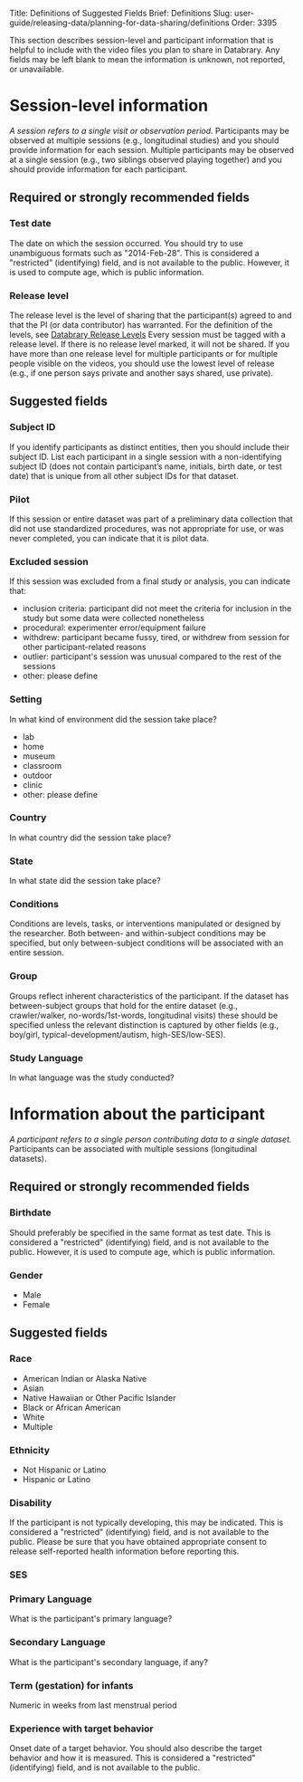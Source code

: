 Title: Definitions of Suggested Fields
Brief: Definitions
Slug: user-guide/releasing-data/planning-for-data-sharing/definitions
Order: 3395

This section describes session-level and participant information that is helpful to include with the video files you plan to share in Databrary.
Any fields may be left blank to mean the information is unknown, not reported, or unavailable.

# **Session-level information**

*A session refers to a single visit or observation period.*
Participants may be observed at multiple sessions (e.g., longitudinal studies) and you should provide information for each session.
Multiple participants may be observed at a single session (e.g., two siblings observed playing together) and you should provide information for each participant.

## Required or strongly recommended fields

<!-- ### Dataset and study names

See [Preparing for Upload](../../contributing-data/preparing-for-upload.html).
 -->
### Test date

The date on which the session occurred.
You should try to use unambiguous formats such as "2014-Feb-28".
This is considered a "restricted" (identifying) field, and is not available to the public.
However, <!-- along with birth date, --> it is used to compute age, which is public information.

### Release level

The release level is the level of sharing that the participant(s) agreed to and that the PI (or data contributor) has warranted. 
For the definition of the levels, see [Databrary Release Levels](../release-levels.html)
Every session must be tagged with a release level. 
If there is no release level marked, it will not be shared. 
If you have more than one release level for multiple participants or for multiple people visible on the videos, you should use the lowest level of release (e.g., if one person says private and another says shared, use private).

## Suggested fields

### Subject ID

If you identify participants as distinct entities, then you should include their subject ID.
List each participant in a single session with a non-identifying subject ID (does not contain participant’s name, initials, birth date, or test date) that is unique from all other subject IDs for that dataset.

### Pilot

If this session or entire dataset was part of a preliminary data collection that did not use standardized procedures, was not appropriate for use, or was never completed, you can indicate that it is pilot data.

### Excluded session

If this session was excluded from a final study or analysis, you can indicate that:

  * inclusion criteria: participant did not meet the criteria for inclusion in the study but some data were collected nonetheless
  * procedural: experimenter error/equipment failure
  * withdrew: participant became fussy, tired, or withdrew from session for other participant-related reasons
  * outlier: participant's session was unusual compared to the rest of the sessions
  * other: please define
	
### Setting

In what kind of environment did the session take place?

  * lab
  * home
  * museum
  * classroom
  * outdoor
  * clinic
  * other: please define

### Country

In what country did the session take place?

### State

In what state did the session take place?

### Conditions

Conditions are levels, tasks, or interventions manipulated or designed by the researcher.
Both between- and within-subject conditions may be specified, but only between-subject conditions will be associated with an entire session.

### Group

Groups reflect inherent characteristics of the participant.
If the dataset has between-subject groups that hold for the entire dataset (e.g., crawler/walker, no-words/1st-words, longitudinal visits) these should be specified unless the relevant distinction is captured by other fields (e.g., boy/girl, typical-development/autism, high-SES/low-SES).
	
### Study Language

In what language was the study conducted?


# **Information about the participant**

*A participant refers to a single person contributing data to a single dataset.*
Participants can be associated with multiple sessions (longitudinal datasets).

## Required or strongly recommended fields

### Birthdate

Should preferably be specified in the same format as test date.
This is considered a "restricted" (identifying) field, and is not available to the public.
However, it is used to compute age, which is public information.

### Gender

 * Male
 * Female

## Suggested fields

### Race

 * American Indian or Alaska Native
 * Asian
 * Native Hawaiian or Other Pacific Islander
 * Black or African American
 * White
 * Multiple

### Ethnicity

 * Not Hispanic or Latino
 * Hispanic or Latino

### Disability

If the participant is not typically developing, this may be indicated.
This is considered a "restricted" (identifying) field, and is not available to the public.
Please be sure that you have obtained appropriate consent to release self-reported health information before reporting this.

### SES

### Primary Language

What is the participant's primary language?

### Secondary Language

What is the participant's secondary language, if any?

### Term (gestation) for infants

Numeric in weeks from last menstrual period

### Experience with target behavior

Onset date of a target behavior.
You should also describe the target behavior and how it is measured.
This is considered a "restricted" (identifying) field, and is not available to the public.
